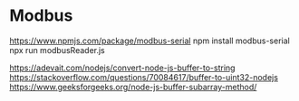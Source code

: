 # Modbus

https://www.npmjs.com/package/modbus-serial
npm install modbus-serial
npx run modbusReader.js

https://adevait.com/nodejs/convert-node-js-buffer-to-string
https://stackoverflow.com/questions/70084617/buffer-to-uint32-nodejs
https://www.geeksforgeeks.org/node-js-buffer-subarray-method/